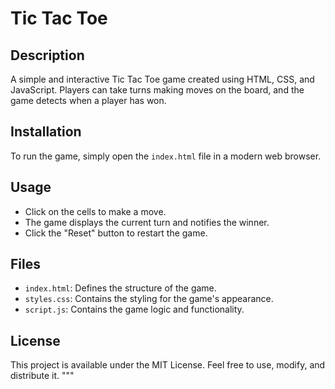 # Tic Tac Toe

## Description
A simple and interactive Tic Tac Toe game created using HTML, CSS, and JavaScript. Players can take turns making moves on the board, and the game detects when a player has won.

## Installation
To run the game, simply open the `index.html` file in a modern web browser.

## Usage
- Click on the cells to make a move.
- The game displays the current turn and notifies the winner.
- Click the "Reset" button to restart the game.

## Files
- `index.html`: Defines the structure of the game.
- `styles.css`: Contains the styling for the game's appearance.
- `script.js`: Contains the game logic and functionality.

## License
This project is available under the MIT License. Feel free to use, modify, and distribute it.
"""

